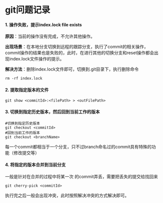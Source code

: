 # git问题记录

#### 1. 操作失败，提示index.lock  file exists

**原因**：当前的操作没有完成，不允许其他操作。

**出现场景**：在本地分支切换到远程的跟踪分支，执行了commit的相关操作，commit操作的结果也是失败的，此时，在进行其他的切换分支和reset操作都会出现index.lock文件操作的提示。

**解决方法**：删除index.lock文件即可，切换到.git目录下，执行删除命令

```shell
rm -rf index.lock
```



#### 2. 提取指定版本的文件

```shell
git show <commitId>:<filePath> > <outFilePath>
```



#### 3.  切换到指定历史版本，然后回到当前工作的版本

```shell
#切换到指定历史版本
git checkout <commitId>
#回到当前工作的版本
git checkout <branchName>
```

每一个commit都相当于一个分支，只不过branch命名过的commit具有特殊的功能（修改提交等）



#### 4. 将指定的版本合并到当前分支

一般是针对在合并的过程中将某一次 的commit弄丢，需要把丢失的提交给找回来

```shell
git cherry-pick <commitId>
```

执行完之后一般会出现冲突，此时按照解决冲突的方式解决即可。